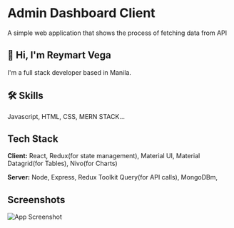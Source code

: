
# Admin Dashboard Client

A simple web application that shows the process of fetching data from API 


## 🚀 Hi, I'm Reymart Vega
I'm a full stack developer based in Manila.





## 🛠 Skills
Javascript, HTML, CSS, MERN STACK...


## Tech Stack

**Client:** React, Redux(for state management), Material UI, Material Datagrid(for Tables), Nivo(for Charts)

**Server:** Node, Express, Redux Toolkit Query(for API calls), MongoDBm, 


## Screenshots

![App Screenshot](https://iili.io/HWEURqu.md.png)

